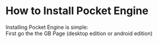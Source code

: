 # How to Install Pocket Engine
Installing Pocket Engine is simple:<br>First go the the GB Page (desktop edition or android edition)
